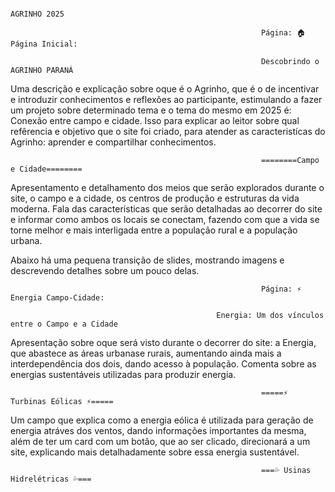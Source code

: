                                                                     AGRINHO 2025

                                                            Página: 🏠 Página Inicial:

                                                            Descobrindo o AGRINHO PARANÁ
  Uma descrição e explicação sobre oque é o Agrinho, que é o de incentivar e introduzir conhecimentos e reflexões ao participante, estimulando a fazer um projeto sobre determinado tema e o tema do mesmo em 2025 é: Conexão entre campo e cidade. Isso para explicar ao leitor sobre qual refêrencia e objetivo que o site foi criado, para atender as caracteristícas do Agrinho: aprender e compartilhar conhecimentos.

                                                            ========Campo e Cidade========
  Apresentamento e detalhamento dos meios que serão explorados durante o site, o campo e a cidade, os centros de produção e estruturas da vida moderna. Fala das características que serão detalhadas ao decorrer do site e informar como ambos os locais se conectam, fazendo com que a vida se torne melhor e mais interligada entre a população rural e a população urbana.
  
  Abaixo há uma pequena transição de slides, mostrando imagens e descrevendo detalhes sobre um pouco delas.
  

                                                            Página: ⚡ Energia Campo-Cidade:

                                                  Energia: Um dos vínculos entre o Campo e a Cidade
  Apresentação sobre oque será visto durante o decorrer do site: a Energia, que abastece as áreas urbanase rurais, aumentando ainda mais a interdependência dos dois, dando acesso à população. Comenta sobre as energias sustentáveis utilizadas para produzir energia.

                                                            =====⚡ Turbinas Eólicas ⚡=====
Um campo que explica como a energia eólica é utilizada para geração de energia atráves dos ventos, dando informações importantes da mesma, além de ter um card com um botão, que ao ser clicado, direcionará a um site, explicando mais detalhadamente sobre essa energia sustentável.

                                                            ===💦 Usinas Hidrelétricas 💦===
